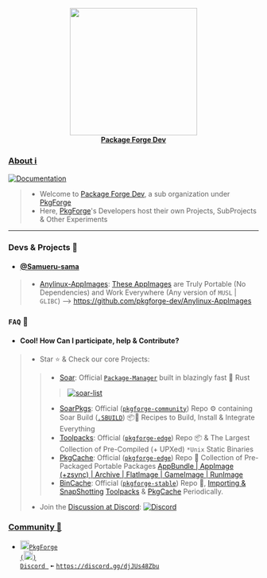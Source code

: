 <p align="center">
    <a href="https://github.com/pkgforge/soar">
        <img src="https://github.com/user-attachments/assets/25e88dcc-8e4e-4075-86bc-60e7b5950f9b" width="256"></a>
    <br>
    <b><strong> <a href="https://docs.pkgforge.dev/orgs/pkgforge-dev">Package Forge Dev</a></code></strong></b>
    <br>
</p>


### [About ℹ️](https://docs.pkgforge.dev/orgs/pkgforge-dev)
[doc-shield]: https://img.shields.io/badge/docs.pkgforge.dev-blue
[doc-url]: https://docs.pkgforge.dev/orgs/pkgforge-dev
[![Documentation][doc-shield]][doc-url]<br>
> - Welcome to [Package Forge Dev](https://github.com/pkgforge-dev), a sub organization under [PkgForge](https://github.com/pkgforge)
> - Here, [PkgForge](https://github.com/orgs/pkgforge-dev/people)'s Developers host their own Projects, SubProjects & Other Experiments
---

### Devs & Projects 🎯
- #### [@Samueru-sama](https://github.com/Samueru-sama)
> - [Anylinux-AppImages](https://github.com/pkgforge-dev/Anylinux-AppImages): [These AppImages](https://github.com/orgs/pkgforge-dev/repositories?q=%5BMaintainer%3D%40Samueru-sama%5D+) are Truly Portable (No Dependencies) and Work Everywhere (Any version of `MUSL` | `GLIBC`) --> https://github.com/pkgforge-dev/Anylinux-AppImages

### `FAQ` 📖
- #### Cool! How Can I participate, help & Contribute?
> - Star ⭐ & Check our core Projects:
> > - [Soar](https://github.com/pkgforge/soar): Official [`Package-Manager`](https://soar.qaidvoid.dev/) built in blazingly fast 🦀 Rust
> > > <a href="https://github.com/pkgforge/soar"><img src="https://bin.pkgforge.dev/list.gif?tmp.RQGgc8JQq8=tmp.BgFoeQstDV" alt="soar-list"></a><br>
> > - [SoarPkgs](https://github.com/pkgforge/soarpkgs): Official ([`pkgforge-community`](https://docs.pkgforge.dev/repositories/pkgforge-community)) Repo ⚙️ containing Soar Build ([`.SBUILD`](https://docs.pkgforge.dev/sbuild/specification)) 📦📀 Recipes to Build, Install & Integrate Everything
> > - [Toolpacks](https://github.com/Azathothas/Toolpacks): Official ([`pkgforge-edge`](https://docs.pkgforge.dev/repositories/pkgforge-edge)) Repo 📦 & The Largest Collection of Pre-Compiled (+ UPXed) `*Unix` Static Binaries
> > - [PkgCache](https://github.com/pkgforge/pkgcache): Official ([`pkgforge-edge`](https://docs.pkgforge.dev/repositories/pkgforge-edge)) Repo 📀 Collection of Pre-Packaged Portable Packages [AppBundle | AppImage (+zsync) | Archive | FlatImage | GameImage | RunImage](https://docs.pkgforge.dev/formats/packages)
> > - [BinCache](https://github.com/pkgforge/bincache): Official ([`pkgforge-stable`](https://docs.pkgforge.dev/repositories/pkgforge-stable)) Repo 📀, [Importing & SnapShotting](https://github.com/Azathothas/Toolpacks-BinCache-Importer) [Toolpacks](https://huggingface.co/datasets/pkgforge/bincache) & [PkgCache](https://huggingface.co/datasets/pkgforge/pkgcache) Periodically.
> - Join the [Discussion at Discord](https://discord.gg/djJUs48Zbu): [![Discord](https://img.shields.io/discord/1313385177703256064?logo=%235865F2&label=Discord)](https://discord.gg/djJUs48Zbu)

### [**Community 💬**](https://docs.pkgforge.dev/contact/chat)
  - <a href="https://discord.gg/djJUs48Zbu"><img src="https://github.com/user-attachments/assets/5a336d72-6342-4ca5-87a4-aa8a35277e2f" width="18" height="18"><code>PkgForge (<img src="https://github.com/user-attachments/assets/a08a20e6-1795-4ee6-87e6-12a8ab2a7da6" width="18" height="18">) Discord </code></a> `➼` [`https://discord.gg/djJUs48Zbu`](https://discord.gg/djJUs48Zbu)
